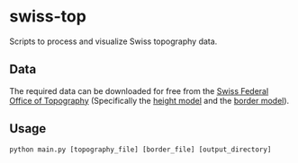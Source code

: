 # swiss-top
Scripts to process and visualize Swiss topography data.

## Data
The required data can be downloaded for free from the [Swiss Federal Office of Topography]() (Specifically the
[height model](https://shop.swisstopo.admin.ch/en/products/height_models/dhm25200) and the
[border model](https://shop.swisstopo.admin.ch/de/products/landscape/boundaries3D)).

## Usage
```
python main.py [topography_file] [border_file] [output_directory]
```

